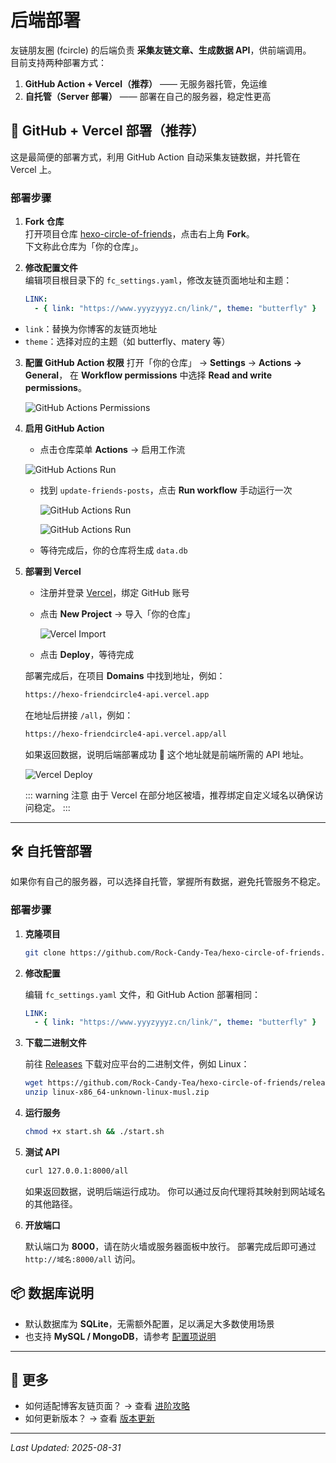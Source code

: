 # 后端部署

友链朋友圈 (fcircle) 的后端负责 **采集友链文章、生成数据 API**，供前端调用。  
目前支持两种部署方式：  

1. **GitHub Action + Vercel（推荐）** —— 无服务器托管，免运维  
2. **自托管（Server 部署）** —— 部署在自己的服务器，稳定性更高  


## 🚀 GitHub + Vercel 部署（推荐）

这是最简便的部署方式，利用 GitHub Action 自动采集友链数据，并托管在 Vercel 上。

### 部署步骤

1. **Fork 仓库**  
   打开项目仓库 [hexo-circle-of-friends](https://github.com/Rock-Candy-Tea/hexo-circle-of-friends)，点击右上角 **Fork**。  
   下文称此仓库为「你的仓库」。

2. **修改配置文件**  
   编辑项目根目录下的 `fc_settings.yaml`，修改友链页面地址和主题：  

   ```yaml
   LINK:
     - { link: "https://www.yyyzyyyz.cn/link/", theme: "butterfly" }
    ```

* `link`：替换为你博客的友链页地址
* `theme`：选择对应的主题（如 butterfly、matery 等）

3. **配置 GitHub Action 权限**
   打开「你的仓库」 → **Settings** → **Actions → General**，
   在 **Workflow permissions** 中选择 **Read and write permissions**。

   ![GitHub Actions Permissions](/imgs/docs/deployment/backend/01.png)

4. **启用 GitHub Action**

   * 点击仓库菜单 **Actions** → 启用工作流

   ![GitHub Actions Run](/imgs/docs/deployment/backend/02.png)

   * 找到 `update-friends-posts`，点击 **Run workflow** 手动运行一次

     ![GitHub Actions Run](/imgs/docs/deployment/backend/03.png)

     ![GitHub Actions Run](/imgs/docs/deployment/backend/04.png)

   * 等待完成后，你的仓库将生成 `data.db`

5. **部署到 Vercel**

   * 注册并登录 [Vercel](https://vercel.com)，绑定 GitHub 账号
   * 点击 **New Project** → 导入「你的仓库」

     ![Vercel Import](/imgs/docs/deployment/backend/05.png)

   * 点击 **Deploy**，等待完成

   部署完成后，在项目 **Domains** 中找到地址，例如：

   ```txt
   https://hexo-friendcircle4-api.vercel.app
   ```

   在地址后拼接 `/all`，例如：

   ```txt
   https://hexo-friendcircle4-api.vercel.app/all
   ```

   如果返回数据，说明后端部署成功 🎉
   这个地址就是前端所需的 API 地址。

   ![Vercel Deploy](/imgs/docs/deployment/backend/06.png)

   ::: warning 注意
   由于 Vercel 在部分地区被墙，推荐绑定自定义域名以确保访问稳定。
   :::

---

## 🛠️ 自托管部署

如果你有自己的服务器，可以选择自托管，掌握所有数据，避免托管服务不稳定。

### 部署步骤

1. **克隆项目**

   ```bash
   git clone https://github.com/Rock-Candy-Tea/hexo-circle-of-friends.git
   ```

2. **修改配置**

   编辑 `fc_settings.yaml` 文件，和 GitHub Action 部署相同：

   ```yaml
   LINK:
     - { link: "https://www.yyyzyyyz.cn/link/", theme: "butterfly" }
   ```

3. **下载二进制文件**

   前往 [Releases](https://github.com/Rock-Candy-Tea/hexo-circle-of-friends/releases) 下载对应平台的二进制文件，例如 Linux：

   ```bash
   wget https://github.com/Rock-Candy-Tea/hexo-circle-of-friends/releases/download/v6.0.3/linux-x86_64-unknown-linux-musl.zip
   unzip linux-x86_64-unknown-linux-musl.zip
   ```

4. **运行服务**

   ```bash
   chmod +x start.sh && ./start.sh
   ```

5. **测试 API**

   ```bash
   curl 127.0.0.1:8000/all
   ```

   如果返回数据，说明后端运行成功。
   你可以通过反向代理将其映射到网站域名的其他路径。

6. **开放端口**

   默认端口为 **8000**，请在防火墙或服务器面板中放行。
   部署完成后即可通过 `http://域名:8000/all` 访问。


## 📦 数据库说明

* 默认数据库为 **SQLite**，无需额外配置，足以满足大多数使用场景
* 也支持 **MySQL / MongoDB**，请参考 [配置项说明](/docs/configuration)

---

## 📖 更多

* 如何适配博客友链页面？ → 查看 [进阶攻略](/docs/advanced)
* 如何更新版本？ → 查看 [版本更新](/docs/changelog)

---

*Last Updated: 2025-08-31*

